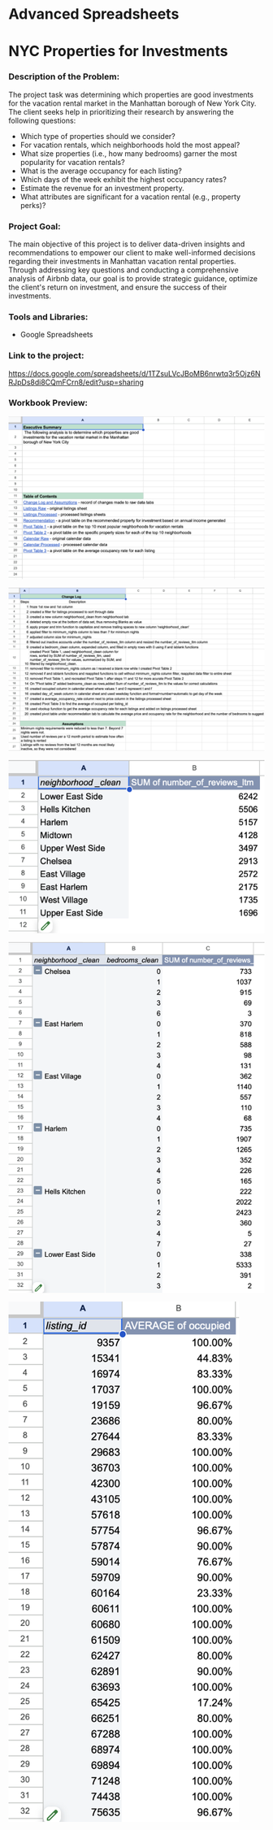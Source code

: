# Advanced Spreadsheets

# NYC Properties for Investments


### Description of the Problem:
The project task was determining which properties are good investments for the vacation rental market in the Manhattan borough of New York City.
The client seeks help in prioritizing their research by answering the following questions:
- Which type of properties should we consider?
- For vacation rentals, which neighborhoods hold the most appeal?
- What size properties (i.e., how many bedrooms) garner the most popularity for vacation rentals?
- What is the average occupancy for each listing?
- Which days of the week exhibit the highest occupancy rates?
- Estimate the revenue for an investment property.
- What attributes are significant for a vacation rental (e.g., property perks)?

### Project Goal:
The main objective of this project is to deliver data-driven insights and recommendations to empower our client to make well-informed decisions regarding their investments in Manhattan vacation rental properties. Through addressing key questions and conducting a comprehensive analysis of Airbnb data, our goal is to provide strategic guidance, optimize the client's return on investment, and ensure the success of their investments.
### Tools and Libraries:
-	Google Spreadsheets

### Link to the project:
https://docs.google.com/spreadsheets/d/1TZsuLVcJBoMB6nrwtq3r5Ojz6NRJpDs8di8CQmFCrn8/edit?usp=sharing 

### Workbook Preview:
![Sample Image](https://github.com/joelalicea/Data-Projects-TripleTen-/blob/1af71b38940ef6bfa4ca4ec26c91af0be62b6cad/Google%20Sheets%20-%20NYC%20Properties%20for%20Investments/Pictures/Executive%20Summary.png)

![Sample Image](https://github.com/joelalicea/Data-Projects-TripleTen-/blob/1af71b38940ef6bfa4ca4ec26c91af0be62b6cad/Google%20Sheets%20-%20NYC%20Properties%20for%20Investments/Pictures/Change%20Log%3AAssumptions.png)

![Sample Image](https://github.com/joelalicea/Data-Projects-TripleTen-/blob/1af71b38940ef6bfa4ca4ec26c91af0be62b6cad/Google%20Sheets%20-%20NYC%20Properties%20for%20Investments/Pictures/Top%2010%20Most%20Popular%20Neighborhoods.png)

![Sample Image](https://github.com/joelalicea/Data-Projects-TripleTen-/blob/1af71b38940ef6bfa4ca4ec26c91af0be62b6cad/Google%20Sheets%20-%20NYC%20Properties%20for%20Investments/Pictures/Specific%20Property%20Sizes%20for%20Top%2010%20N.png)

![Sample Image](https://github.com/joelalicea/Data-Projects-TripleTen-/blob/1af71b38940ef6bfa4ca4ec26c91af0be62b6cad/Google%20Sheets%20-%20NYC%20Properties%20for%20Investments/Pictures/Average%20Occupancy%20Rate.png)
